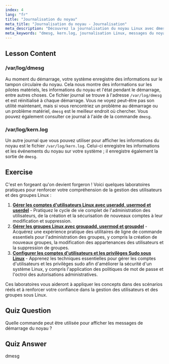 ```yaml
---
index: 4
lang: "fr"
title: "Journalisation du noyau"
meta_title: "Journalisation du noyau - Journalisation"
meta_description: "Découvrez la journalisation du noyau Linux avec dmesg et kern.log. Comprenez les messages de démarrage et les problèmes matériels. Explorez les journaux du noyau pour des informations système."
meta_keywords: "dmesg, kern.log, journalisation Linux, messages du noyau, journal de démarrage, tutoriel Linux, guide du débutant"
---
```


## Lesson Content

### /var/log/dmesg

Au moment du démarrage, votre système enregistre des informations sur le tampon circulaire du noyau. Cela nous montre des informations sur les pilotes matériels, les informations du noyau et l'état pendant le démarrage, entre autres choses. Ce fichier journal se trouve à l'adresse `/var/log/dmesg` et est réinitialisé à chaque démarrage. Vous ne voyez peut-être pas son utilité maintenant, mais si vous rencontriez un problème au démarrage ou un problème matériel, `dmesg` est le meilleur endroit où chercher. Vous pouvez également consulter ce journal à l'aide de la commande `dmesg`.

### /var/log/kern.log

Un autre journal que vous pouvez utiliser pour afficher les informations du noyau est le fichier `/var/log/kern.log`. Celui-ci enregistre les informations et les événements du noyau sur votre système ; il enregistre également la sortie de `dmesg`.

## Exercise

C'est en forgeant qu'on devient forgeron ! Voici quelques laboratoires pratiques pour renforcer votre compréhension de la gestion des utilisateurs et des groupes Linux :

1. **[Gérer les comptes d'utilisateurs Linux avec useradd, usermod et userdel](https://labex.io/fr/labs/comptia-manage-linux-user-accounts-with-useradd-usermod-and-userdel-590837)** - Pratiquez le cycle de vie complet de l'administration des utilisateurs, de la création et la sécurisation de nouveaux comptes à leur modification et suppression.
2. **[Gérer les groupes Linux avec groupadd, usermod et groupdel](https://labex.io/fr/labs/comptia-manage-linux-groups-with-groupadd-usermod-and-groupdel-590836)** - Acquérez une expérience pratique des utilitaires de ligne de commande essentiels pour l'administration des groupes, y compris la création de nouveaux groupes, la modification des appartenances des utilisateurs et la suppression de groupes.
3. **[Configurer les comptes d'utilisateurs et les privilèges Sudo sous Linux](https://labex.io/fr/labs/comptia-configure-user-accounts-and-sudo-privileges-in-linux-590856)** - Apprenez les techniques essentielles pour gérer les comptes d'utilisateurs et les privilèges sudo afin d'améliorer la sécurité d'un système Linux, y compris l'application des politiques de mot de passe et l'octroi des autorisations administratives.

Ces laboratoires vous aideront à appliquer les concepts dans des scénarios réels et à renforcer votre confiance dans la gestion des utilisateurs et des groupes sous Linux.

## Quiz Question

Quelle commande peut être utilisée pour afficher les messages de démarrage du noyau ?

## Quiz Answer

dmesg
